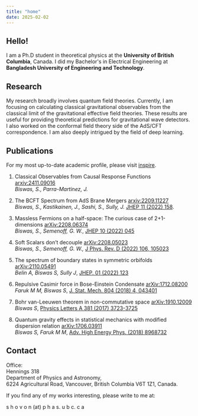 ```yaml
---
title: "home"
date: 2025-02-02
---
```


## Hello!

I am a Ph.D student in theoretical physics at the **University of British Columbia**, Canada. I did my Bachelor's in Electrical Engineering at **Bangladesh University of Engineering and Technology**.

## Research

My research broadly involves quantum field theories. Currently, I am focusing on calculating classical gravitational observables from the classical limit of the gravitational effective field theories. These results are useful for providing theoretical predictions for gravitational wave detectors. I also worked on the conformal field theory side of the AdS/CFT correspondence. I am also deeply intrigued by the field of deep learning.

## Publications
For my most up-to-date academic profile, please visit [inspire](https://inspirehep.net/authors/1674623?ui-citation-summary=true).

1. Classical Observables from Causal Response Functions [arxiv:2411.09016](https://arxiv.org/abs/2411.09016)\
 *Biswas, S., Parra-Martinez, J.*

2. The BCFT Spectrum from AdS Brane Mergers [arxiv:2209.11227](https://arxiv.org/abs/2209.11227)\
 *Biswas, S., Kastikainen, J., Sashi, S., Sully, J.* [JHEP 11 (2022) 158](https://doi.org/10.1007/JHEP11(2022)158).

3. Massless Fermions on a half-space: The curious case of 2+1-dimensions [arXiv:2208.06374](https://arxiv.org/abs/2208.06374) <br>
 *Biswas, S., Semenoff, G. W.*, [JHEP 10 (2022) 045](https://doi.org/10.1007/JHEP10(2022)045)

4. Soft Scalars don’t decouple [arXiv:2208.05023](https://arxiv.org/abs/2208.05023)\
 *Biswas, S., Semenoff, G. W.,* [J Phys. Rev. D (2022) 106, 105023](https://doi.org/10.1103/PhysRevD.106.105023)

5. The spectrum of boundary states in symmetric orbifolds [arXiv:2110.05491
](https://arxiv.org/abs/2110.05491)\
 *Belin A, Biswas S, Sully J*, [JHEP. 01 (2022) 123](https://link.springer.com/article/10.1007/JHEP01(2022)123)

6. Repulsive Casimir force in Bose-Einstein Condensate [arXiv:1712.08200
](https://arxiv.org/abs/1712.08200)\
 *Faruk M M, Biswas S*, [J. Stat. Mech. 804 (2018) 4, 043401](https://doi.org/10.1088/1742-5468/aab01b)

7. Bohr van-Leeuwen theorem in non-commutative space [arXiv:1910.12009](https://arxiv.org/abs/1910.12009)\
 *Biswas S*, [Physics Letters A 381 (2017) 3723-3725](https://www.sciencedirect.com/science/article/pii/S0375960117309489)

8. Quantum gravity effects in statistical mechanics with modified dispersion relation [arXiv:1706.03911](https://arxiv.org/abs/1706.03911)\
 *Biswas S, Faruk M M*, [Adv. High Energy Phys. (2018) 8968732](https://doi.org/10.1155/2018/8968732)




## Contact

Office:\
Hennings 318\
Department of Physics and Astronomy,\
6224 Agricultural Road, Vancouver, British Columbia V6T 1Z1, Canada.

If you find any of my works interesting, please write to me at:

s h o v o n (at) p h a s. u b c. c a

